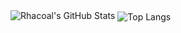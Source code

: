 <img src="https://github-readme-stats.vercel.app/api?username=Rhacoal&show_icons=true&theme=default&count_private=true" alt="Rhacoal's GitHub Stats"/>
<img style="vertical-align: middle;" src="https://github-readme-stats.vercel.app/api/top-langs/?username=Rhacoal&layout=compact&theme=default" alt="Top Langs"/>
